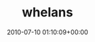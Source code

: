 ---
title:		"whelans"
type:		"photos"
mediatype:		"upload"
description:		"TBC"
date:		"2010-07-10 01:10:09+00:00"
album:		"music"
filename:		"whelans.md"
series:		""
cl_public_id:		"music/whelans"
cl_version:		1497004923
format:		"tiff"
bytes:		5186188
width:		2560
height:		1440
colours:
- "#1D1D1D"
- "#777777"
- "#CBCACA"
exposure_mode:		"Manual"
program:		"Manual"
aperture:		"2.0"
focal_length:		"35.0 mm"
iso:		"1600"
shutter_speed:		"1/40"
metering:		"Center-weighted average"
flash:		"No Flash"
white_balance:		"Custom"
colour_temp:		"2500"
has_crop:		"false"
orientation:		"Horizontal (normal)"
camera_model:		"NIKON D200"
lens_info:		"35mm f/1.8"
artist:		"No artist info"
x_resolution:		"300"
y_resolution:		"300"
---